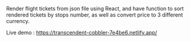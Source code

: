 Render flight tickets from json file using React, and have function to sort rendered tickets by stops number, as well as convert price to 3 different currency.

Live demo : https://transcendent-cobbler-7e4be6.netlify.app/
